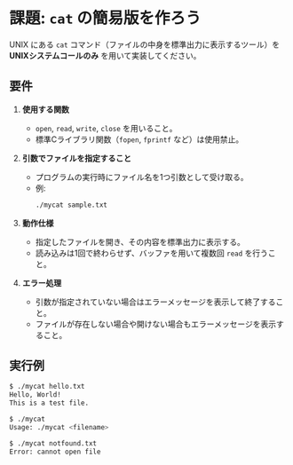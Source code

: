# 課題: `cat` の簡易版を作ろう  

UNIX にある `cat` コマンド（ファイルの中身を標準出力に表示するツール）を **UNIXシステムコールのみ** を用いて実装してください。  

## 要件
1. **使用する関数**  
   - `open`, `read`, `write`, `close` を用いること。  
   - 標準Cライブラリ関数（`fopen`, `fprintf` など）は使用禁止。  

2. **引数でファイルを指定すること**  
   - プログラムの実行時にファイル名を1つ引数として受け取る。  
   - 例:  
     ```bash
     ./mycat sample.txt
     ```

3. **動作仕様**  
   - 指定したファイルを開き、その内容を標準出力に表示する。  
   - 読み込みは1回で終わらせず、バッファを用いて複数回 `read` を行うこと。  

4. **エラー処理**  
   - 引数が指定されていない場合はエラーメッセージを表示して終了すること。  
   - ファイルが存在しない場合や開けない場合もエラーメッセージを表示すること。  

## 実行例
```bash
$ ./mycat hello.txt
Hello, World!
This is a test file.
```

```bash
$ ./mycat
Usage: ./mycat <filename>
```

```bash
$ ./mycat notfound.txt
Error: cannot open file
```
